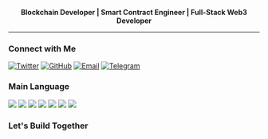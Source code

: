 
<p align="center">
  <b> Blockchain Developer | Smart Contract Engineer | Full-Stack Web3 Developer</b>
</p>

---

### Connect with Me
[![Twitter](https://img.shields.io/badge/Twitter-@caterpillardev-1DA1F2?style=flat-square&logo=twitter&logoColor=white)](https://twitter.com/caterpillardev)
[![GitHub](https://img.shields.io/badge/GitHub-caterpillardev-white?style=flat-square&logo=github&logoColor=Grey)](https://github.com/caterpillardev)
[![Email](https://img.shields.io/badge/Email-yabidev@gmail.com-red?style=flat-square&logo=gmail&logoColor=red)](mailto:yabidev@gmail.com)
[![Telegram](https://img.shields.io/badge/Telegram-@caterpillardev-blue?style=flat-square&logo=telegram&logoColor=Blue)](https://t.me/caterpillardev)

### Main Language

<p>
  <img src="https://img.shields.io/badge/Rust-%23000000.svg?style=flat&logo=rust&logoColor=white" />
  <img src="https://img.shields.io/badge/Solidity-%23363636?style=flat&logo=ethereum" />
  <img src="https://img.shields.io/badge/Move-%23FF3C00?style=flat&logo=sui" />
  <img src="https://img.shields.io/badge/Python-%23FF3C00?style=flat&logo=python" />
  <img src="https://img.shields.io/badge/TypeScript-%23007ACC.svg?style=flat&logo=typescript&logoColor=white" />
  <img src="https://img.shields.io/badge/React-%2320232a?style=flat&logo=react&logoColor=%2361DAFB" />
  <img src="https://img.shields.io/badge/Node.js-%23339933.svg?style=flat&logo=node.js&logoColor=white" />
</p>

### Let's Build Together
